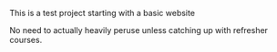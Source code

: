 This is a test project starting with a basic website

No need to actually heavily peruse unless catching up with refresher courses.